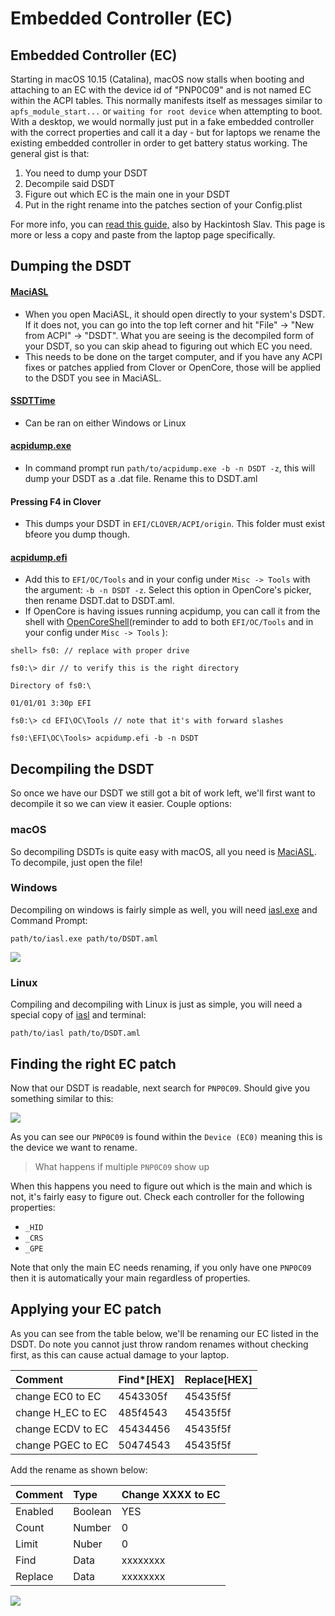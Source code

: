 # Embedded Controller \(EC\)

## Embedded Controller \(EC\)

Starting in macOS 10.15 \(Catalina\), macOS now stalls when booting and attaching to an EC with the device id of "PNP0C09" and is not named EC within the ACPI tables. This normally manifests itself as messages similar to `apfs_module_start...` or `waiting for root device` when attempting to boot. With a desktop, we would normally just put in a fake embedded controller with the correct properties and call it a day - but for laptops we rename the existing embedded controller in order to get battery status working. The general gist is that:

1. You need to dump your DSDT
2. Decompile said DSDT
3. Figure out which EC is the main one in your DSDT
4. Put in the right rename into the patches section of your Config.plist

For more info, you can [read this guide,](https://khronokernel.github.io/EC-fix-guide/) also by Hackintosh Slav. This page is more or less a copy and paste from the laptop page specifically.

## Dumping the DSDT

#### [MaciASL](https://github.com/acidanthera/MaciASL/releases)

* When you open MaciASL, it should open directly to your system's DSDT. If it does not, you can go into the top left corner and hit "File" -&gt; "New from ACPI" -&gt; "DSDT". What you are seeing is the decompiled form of your DSDT, so you can skip ahead to figuring out which EC you need.
* This needs to be done on the target computer, and if you have any ACPI fixes or patches applied from Clover or OpenCore, those will be applied to the DSDT you see in MaciASL.

#### [SSDTTime](https://github.com/corpnewt/SSDTTime)

* Can be ran on either Windows or Linux

#### [acpidump.exe](https://acpica.org/sites/acpica/files/iasl-win-20180105.zip)

* In command prompt run `path/to/acpidump.exe -b -n DSDT -z`, this will dump your DSDT as a .dat file. Rename this to DSDT.aml

#### Pressing F4 in Clover

* This dumps your DSDT in `EFI/CLOVER/ACPI/origin`. This folder must exist bfeore you dump though.

#### [acpidump.efi](https://github.com/khronokernel/Opencore-Vanilla-Desktop-Guide/tree/master/extra-files/acpidump.efi.zip)

* Add this to `EFI/OC/Tools` and in your config under `Misc -> Tools` with the argument: `-b -n DSDT -z`. Select this option in OpenCore's picker, then rename DSDT.dat to DSDT.aml. 
* If OpenCore is having issues running acpidump, you can call it from the shell with [OpenCoreShell](https://github.com/acidanthera/OpenCoreShell/releases)\(reminder to add to both `EFI/OC/Tools` and in your config under `Misc -> Tools` \):

```text
shell> fs0: // replace with proper drive

fs0:\> dir // to verify this is the right directory

Directory of fs0:\

01/01/01 3:30p EFI

fs0:\> cd EFI\OC\Tools // note that it's with forward slashes

fs0:\EFI\OC\Tools> acpidump.efi -b -n DSDT
```

## Decompiling the DSDT

So once we have our DSDT we still got a bit of work left, we'll first want to decompile it so we can view it easier. Couple options:

### macOS

So decompiling DSDTs is quite easy with macOS, all you need is [MaciASL](https://github.com/acidanthera/MaciASL). To decompile, just open the file!

### Windows

Decompiling on windows is fairly simple as well, you will need [iasl.exe](https://acpica.org/sites/acpica/files/iasl-win-20180105.zip) and Command Prompt:

```text
path/to/iasl.exe path/to/DSDT.aml
```

![](https://cdn.discordapp.com/attachments/456913818467958789/668211002340409404/unknown.png)

### Linux

Compiling and decompiling with Linux is just as simple, you will need a special copy of [iasl](http://amdosx.kellynet.nl/iasl.zip) and terminal:

```text
path/to/iasl path/to/DSDT.aml
```

## Finding the right EC patch

Now that our DSDT is readable, next search for `PNP0C09`. Should give you something similar to this:

![](https://i.imgur.com/lQ4kpb9.png)

As you can see our `PNP0C09` is found within the `Device (EC0)` meaning this is the device we want to rename.

> What happens if multiple `PNP0C09` show up

When this happens you need to figure out which is the main and which is not, it's fairly easy to figure out. Check each controller for the following properties:

* `_HID`
* `_CRS`
* `_GPE`

Note that only the main EC needs renaming, if you only have one `PNP0C09` then it is automatically your main regardless of properties.

## Applying your EC patch

As you can see from the table below, we'll be renaming our EC listed in the DSDT. Do note you cannot just throw random renames without checking first, as this can cause actual damage to your laptop.

| Comment | Find\*\[HEX\] | Replace\[HEX\] |
| :--- | :--- | :--- |
| change EC0 to EC | 4543305f | 45435f5f |
| change H\_EC to EC | 485f4543 | 45435f5f |
| change ECDV to EC | 45434456 | 45435f5f |
| change PGEC to EC | 50474543 | 45435f5f |

Add the rename as shown below:

| Comment | Type | Change XXXX to EC |
| :--- | :--- | :--- |
| Enabled | Boolean | YES |
| Count | Number | 0 |
| Limit | Nuber | 0 |
| Find | Data | xxxxxxxx |
| Replace | Data | xxxxxxxx |

![](https://cdn.discordapp.com/attachments/456913818467958789/668667268254793728/Screen_Shot_2020-01-19_at_9.04.50_PM.png)

